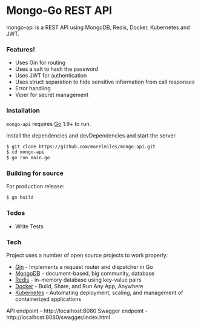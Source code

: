 # Mongo-Go REST API

mongo-api is a REST API using MongoDB, Redis, Docker, Kubernetes and JWT.

### Features!

- Uses Gin for routing
- Uses a salt to hash the password
- Uses JWT for authentication
- Uses struct separation to hide sensitive information from call responses
- Error handling
- Viper for secret management

### Installation

`mongo-api` requires [Go](https://golang.org/) 1.9+ to run.

Install the dependencies and devDependencies and start the server.

```sh
$ git clone https://github.com/morelmiles/mongo-api.git
$ cd mongo-api
$ go run main.go
```

### Building for source

For production release:

```sh
$ go build
```

### Todos

- Write Tests

### Tech

Project uses a number of open source projects to work properly:

- [Gin] - Implements a request router and dispatcher in Go
- [MongoDB] - document-based, big community, database
- [Redis] - in-memory database using key-value pairs
- [Docker] - Build, Share, and Run Any App, Anywhere
- [Kubernetes] - Automating deployment, scaling, and management of containerized applications

API endpoint - http://localhost:8080
Swagger endpoint - http://localhost:8080/swagger/index.html

[gin]: https://gin-gonic.com/
[mongodb]: https://www.mongodb.com/
[docker]: https://www.docker.com/
[kubernetes]: https://kubernetes.io/
[redis]: https://redis.io/
